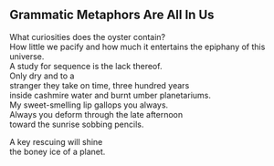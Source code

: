 Grammatic Metaphors Are All In Us
---------------------------------
What curiosities does the oyster contain?  
How little we pacify and how much it entertains the epiphany of this universe.  
A study for sequence is the lack thereof.  
Only dry and to a  
stranger they take on time, three hundred years  
inside cashmire water and burnt umber planetariums.  
My sweet-smelling lip gallops you always.  
Always you deform through the late afternoon  
toward the sunrise sobbing pencils.  
  
A key rescuing will shine  
the boney ice of a planet.  
